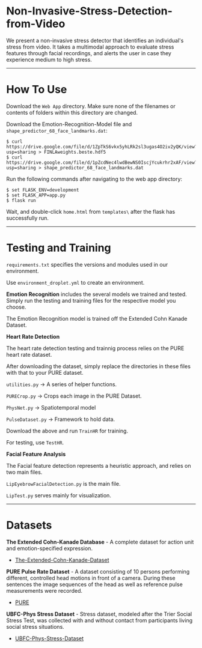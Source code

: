 # Non-Invasive-Stress-Detection-from-Video
We present a non-invasive stress detector that identifies an individual's stress from video. It takes a multimodal approach to evaluate stress features through facial recordings, and alerts the user in case they experience medium to high stress.

---
# How To Use

Download the `Web App` directory. Make sure none of the filenames or contents of folders within this directory are changed.

Download the Emotion-Recognition-Model file and `shape_predictor_68_face_landmarks.dat`: 

```
$ curl https://drive.google.com/file/d/1ZpTkS6vkx5yhLRk2sl3ugas4O2iv2yQK/view?usp=sharing > FINLAweights.beste.hdf5
$ curl https://drive.google.com/file/d/1pZcdNec4lwdBewNS0IscjYcukrhr2xAF/view?usp=sharing > shape_predictor_68_face_landmarks.dat
```

Run the following commands after navigating to the web app directory: 
```
$ set FLASK_ENV=development
$ set FLASK_APP=app.py
$ flask run
```

Wait, and double-click `home.html` from `templates\` after the flask has successfully run.

---

# Testing and Training

`requirements.txt` specifies the versions and modules used in our environment. 

Use `environment_droplet.yml` to create an environment.

**Emotion Recognition** includes the several models we trained and tested. Simply run the testing and training files for the respective model you choose.

The Emotion Recognition model is trained off the Extended Cohn Kanade Dataset. 

**Heart Rate Detection** 

The heart rate detection testing and trainnig process relies on the PURE heart rate dataset.

After downloading the dataset, simply replace the directories in these files with that to your PURE dataset.

`utilities.py` -> A series of helper functions.

`PURECrop.py` -> Crops each image in the PURE Dataset.

`PhysNet.py` -> Spatiotemporal model

`PulseDataset.py` -> Framework to hold data.

Download the above and run `TrainHR` for training.

For testing, use `TestHR`.

**Facial Feature Analysis**

The Facial feature detection represents a heuristic approach, and relies on two main files.

`LipEyebrowFacialDetection.py` is the main file.

`LipTest.py` serves mainly for visualization.

---
# Datasets

**The Extended Cohn-Kanade Database** - A complete dataset for action unit and emotion-specified expression. 
* [The-Extended-Cohn-Kanade-Dataset](https://ieeexplore.ieee.org/document/5543262)

**PURE Pulse Rate Dataset** - A dataset consisting of 10 persons performing different, controlled head motions in front of a camera. During these sentences the image sequences of the head as well as reference pulse measurements were recorded. 
* [PURE](https://www.tu-ilmenau.de/en/university/departments/department-of-computer-science-and-automation/profile/institutes-and-groups/institute-of-computer-and-systems-engineering/group-for-neuroinformatics-and-cognitive-robotics/data-sets-code/pulse-rate-detection-dataset-pure)

**UBFC-Phys Stress Dataset** - Stress dataset, modeled after the Trier Social Stress Test, was collected with and without contact from participants living social stress situations.
*  [UBFC-Phys-Stress-Dataset](https://ieeexplore.ieee.org/document/9346017)
